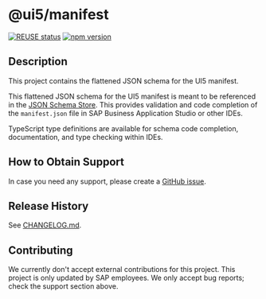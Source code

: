 # @ui5/manifest

[![REUSE status](https://api.reuse.software/badge/github.com/SAP/ui5-manifest)](https://api.reuse.software/info/github.com/SAP/ui5-manifest)
[![npm version](https://badge.fury.io/js/@ui5%2Fmanifest.svg)](https://badge.fury.io/js/@ui5%2Fmanifest)

## Description
This project contains the flattened JSON schema for the UI5 manifest.

This flattened JSON schema for the UI5 manifest is meant to be referenced in the [JSON Schema Store](https://www.schemastore.org/json/). This provides validation and code completion of the `manifest.json` file in SAP Business Application Studio or other IDEs.

TypeScript type definitions are available for schema code completion, documentation, and type checking within IDEs.

## How to Obtain Support
In case you need any support, please create a [GitHub issue](https://github.com/SAP/ui5-manifest/issues).

## Release History
See [CHANGELOG.md](CHANGELOG.md).

## Contributing
We currently don't accept external contributions for this project. 
This project is only updated by SAP employees. We only accept bug reports; check the support section above.
